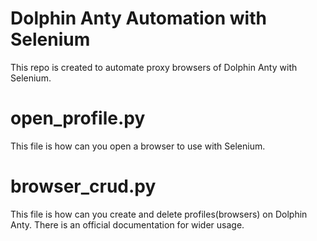 # Dolphin Anty Automation with Selenium

This repo is created to automate proxy browsers of Dolphin Anty with Selenium.



# open_profile.py

This file is how can you open a browser to use with Selenium.

# browser_crud.py

This file is how can you create and delete profiles(browsers) on Dolphin Anty. There is an official documentation for wider usage.
